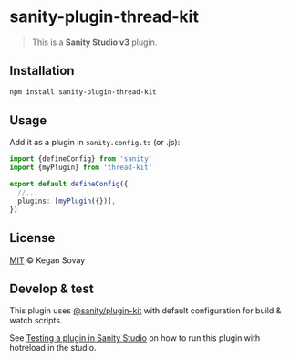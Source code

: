 # sanity-plugin-thread-kit

> This is a **Sanity Studio v3** plugin.

## Installation

```sh
npm install sanity-plugin-thread-kit
```

## Usage

Add it as a plugin in `sanity.config.ts` (or .js):

```ts
import {defineConfig} from 'sanity'
import {myPlugin} from 'thread-kit'

export default defineConfig({
  //...
  plugins: [myPlugin({})],
})
```

## License

[MIT](LICENSE) © Kegan Sovay

## Develop & test

This plugin uses [@sanity/plugin-kit](https://github.com/sanity-io/plugin-kit)
with default configuration for build & watch scripts.

See [Testing a plugin in Sanity Studio](https://github.com/sanity-io/plugin-kit#testing-a-plugin-in-sanity-studio)
on how to run this plugin with hotreload in the studio.
